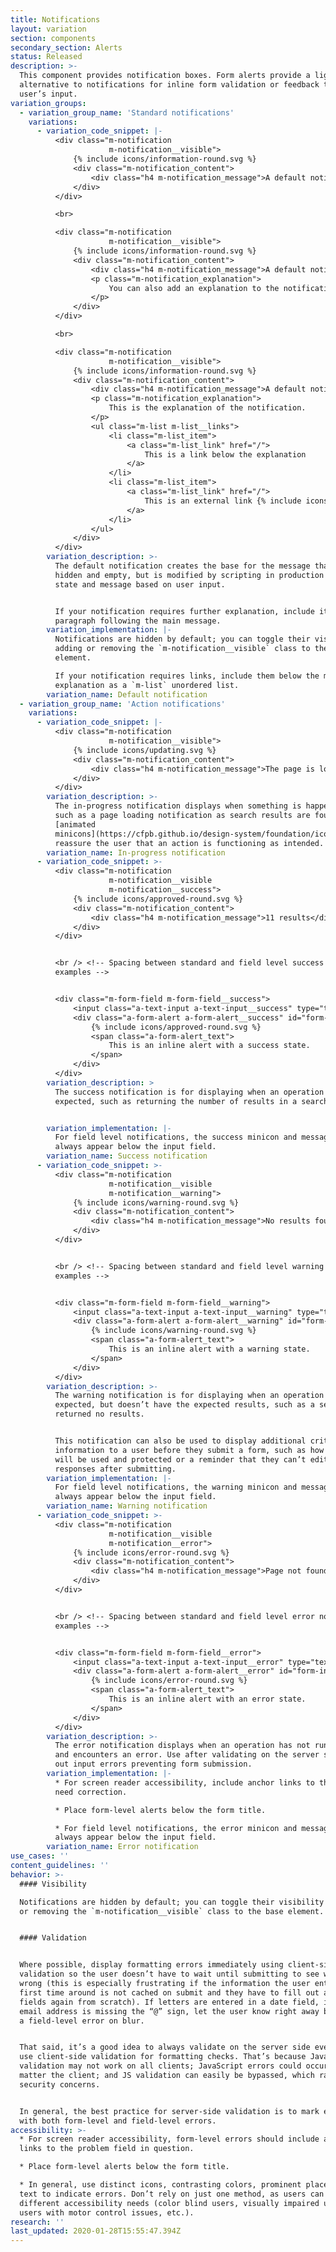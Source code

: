 ```yaml
---
title: Notifications
layout: variation
section: components
secondary_section: Alerts
status: Released
description: >-
  This component provides notification boxes. Form alerts provide a light-touch
  alternative to notifications for inline form validation or feedback to a
  user’s input.
variation_groups:
  - variation_group_name: 'Standard notifications'
    variations:
      - variation_code_snippet: |-
          <div class="m-notification
                      m-notification__visible">
              {% include icons/information-round.svg %}
              <div class="m-notification_content">
                  <div class="h4 m-notification_message">A default notification</div>
              </div>
          </div>

          <br>

          <div class="m-notification
                      m-notification__visible">
              {% include icons/information-round.svg %}
              <div class="m-notification_content">
                  <div class="h4 m-notification_message">A default notification</div>
                  <p class="m-notification_explanation">
                      You can also add an explanation to the notification.
                  </p>
              </div>
          </div>

          <br>

          <div class="m-notification
                      m-notification__visible">
              {% include icons/information-round.svg %}
              <div class="m-notification_content">
                  <div class="h4 m-notification_message">A default notification</div>
                  <p class="m-notification_explanation">
                      This is the explanation of the notification.
                  </p>
                  <ul class="m-list m-list__links">
                      <li class="m-list_item">
                          <a class="m-list_link" href="/">
                              This is a link below the explanation
                          </a>
                      </li>
                      <li class="m-list_item">
                          <a class="m-list_link" href="/">
                              This is an external link {% include icons/external-link.svg %}
                          </a>
                      </li>
                  </ul>
              </div>
          </div>
        variation_description: >-
          The default notification creates the base for the message that is often
          hidden and empty, but is modified by scripting in production to update the
          state and message based on user input.


          If your notification requires further explanation, include it in a
          paragraph following the main message.
        variation_implementation: |-
          Notifications are hidden by default; you can toggle their visibility by
          adding or removing the `m-notification__visible` class to the base
          element.

          If your notification requires links, include them below the message or
          explanation as a `m-list` unordered list.
        variation_name: Default notification
  - variation_group_name: 'Action notifications'
    variations:
      - variation_code_snippet: |-
          <div class="m-notification
                      m-notification__visible">
              {% include icons/updating.svg %}
              <div class="m-notification_content">
                  <div class="h4 m-notification_message">The page is loading…</div>
              </div>
          </div>
        variation_description: >-
          The in-progress notification displays when something is happening on the page,
          such as a page loading notification as search results are found. Use
          [animated
          minicons](https://cfpb.github.io/design-system/foundation/iconography) to
          reassure the user that an action is functioning as intended.
        variation_name: In-progress notification
      - variation_code_snippet: >-
          <div class="m-notification
                      m-notification__visible
                      m-notification__success">
              {% include icons/approved-round.svg %}
              <div class="m-notification_content">
                  <div class="h4 m-notification_message">11 results</div>
              </div>
          </div>


          <br /> <!-- Spacing between standard and field level success notification
          examples -->


          <div class="m-form-field m-form-field__success">
              <input class="a-text-input a-text-input__success" type="text" placeholder="Placeholder text" id="form-input-success" aria-describedby="form-input-success_message">
              <div class="a-form-alert a-form-alert__success" id="form-input-success_message" role="alert">
                  {% include icons/approved-round.svg %}
                  <span class="a-form-alert_text">
                      This is an inline alert with a success state.
                  </span>
              </div>
          </div>
        variation_description: >
          The success notification is for displaying when an operation has run as
          expected, such as returning the number of results in a search.


        variation_implementation: |-
          For field level notifications, the success minicon and message should
          always appear below the input field.
        variation_name: Success notification
      - variation_code_snippet: >-
          <div class="m-notification
                      m-notification__visible
                      m-notification__warning">
              {% include icons/warning-round.svg %}
              <div class="m-notification_content">
                  <div class="h4 m-notification_message">No results found.</div>
              </div>
          </div>


          <br /> <!-- Spacing between standard and field level warning notification
          examples -->


          <div class="m-form-field m-form-field__warning">
              <input class="a-text-input a-text-input__warning" type="text" placeholder="Placeholder text" id="form-input-warning" aria-describedby="form-input-warning_message">
              <div class="a-form-alert a-form-alert__warning" id="form-input-warning_message" role="alert">
                  {% include icons/warning-round.svg %}
                  <span class="a-form-alert_text">
                      This is an inline alert with a warning state.
                  </span>
              </div>
          </div>
        variation_description: >-
          The warning notification is for displaying when an operation has run as
          expected, but doesn’t have the expected results, such as a search that
          returned no results.


          This notification can also be used to display additional critical
          information to a user before they submit a form, such as how their data
          will be used and protected or a reminder that they can’t edit their
          responses after submitting.
        variation_implementation: |-
          For field level notifications, the warning minicon and message should
          always appear below the input field.
        variation_name: Warning notification
      - variation_code_snippet: >-
          <div class="m-notification
                      m-notification__visible
                      m-notification__error">
              {% include icons/error-round.svg %}
              <div class="m-notification_content">
                  <div class="h4 m-notification_message">Page not found.</div>
              </div>
          </div>


          <br /> <!-- Spacing between standard and field level error notification
          examples -->


          <div class="m-form-field m-form-field__error">
              <input class="a-text-input a-text-input__error" type="text" placeholder="Placeholder text" id="form-input-error" aria-describedby="form-input-error_message">
              <div class="a-form-alert a-form-alert__error" id="form-input-error_message" role="alert">
                  {% include icons/error-round.svg %}
                  <span class="a-form-alert_text">
                      This is an inline alert with an error state.
                  </span>
              </div>
          </div>
        variation_description: >-
          The error notification displays when an operation has not run as expected
          and encounters an error. Use after validating on the server side to call
          out input errors preventing form submission.
        variation_implementation: |-
          * For screen reader accessibility, include anchor links to the fields that
          need correction.

          * Place form-level alerts below the form title.

          * For field level notifications, the error minicon and message should
          always appear below the input field.
        variation_name: Error notification
use_cases: ''
content_guidelines: ''
behavior: >-
  #### Visibility

  Notifications are hidden by default; you can toggle their visibility by adding
  or removing the `m-notification__visible` class to the base element.


  #### Validation


  Where possible, display formatting errors immediately using client-side
  validation so the user doesn’t have to wait until submitting to see what went
  wrong (this is especially frustrating if the information the user enters the
  first time around is not cached on submit and they have to fill out all the
  fields again from scratch). If letters are entered in a date field, if an
  email address is missing the “@” sign, let the user know right away by showing
  a field-level error on blur.


  That said, it’s a good idea to always validate on the server side even if you
  use client-side validation for formatting checks. That’s because JavaScript
  validation may not work on all clients; JavaScript errors could occur no
  matter the client; and JS validation can easily be bypassed, which raises
  security concerns.


  In general, the best practice for server-side validation is to mark errors
  with both form-level and field-level errors.
accessibility: >-
  * For screen reader accessibility, form-level errors should include anchor
  links to the problem field in question.

  * Place form-level alerts below the form title.

  * In general, use distinct icons, contrasting colors, prominent placement, and
  text to indicate errors. Don’t rely on just one method, as users can have many
  different accessibility needs (color blind users, visually impaired users,
  users with motor control issues, etc.).
research: ''
last_updated: 2020-01-28T15:55:47.394Z
---
```

